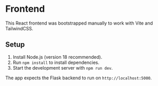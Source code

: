 # Frontend

This React frontend was bootstrapped manually to work with Vite and TailwindCSS.

## Setup

1. Install Node.js (version 18 recommended).
2. Run `npm install` to install dependencies.
3. Start the development server with `npm run dev`.

The app expects the Flask backend to run on `http://localhost:5000`.
